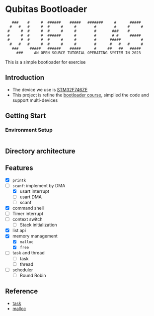 # Qubitas Bootloader

```text
   ###    #     #  ######    #####   #######     #      #####
  #   #   #     #  #     #     #        #        #     #     #
 #     #  #     #  #     #     #        #       ###    #
 #     #  #     #  ######      #        #       # #     #####
 #     #  #     #  #     #     #        #      #####         #
  #   #   #     #  #     #     #        #      #   #   #     #
   ###     #####   ######    #####      #     ##   ##   #####
     ###     AN OPEN SOURCE TUTORIAL OPERATING SYSTEM IN 2023
```
This is a simple bootloader for exercise

## Introduction

- The device we use is [STM32F746ZE](https://www.st.com/en/evaluation-tools/nucleo-f746zg.html)
- This project is refine
  the [bootloader course](https://www.udemy.com/course/stm32f4-arm-cortex-mx-custom-bootloader-development/learn/lecture/10026148#overview),
  simplied the code and support multi-devices

## Getting Start

### Environment Setup

```shell

```

## Directory architecture

## Features

- [x] `printk`
- [ ] `scanf`: implement by DMA
    - [x] usart interrupt
    - [ ] usart DMA
    - [ ] scanf
- [x] command shell
- [ ] Timer interrupt
- [ ] context switch
  - [ ] Stack initialization
- [x] list api
- [x] memory management
  - [x] `malloc`
  - [x] `free`
- [ ] task and thread
  - [ ] task
  - [ ] thread
- [ ] scheduler
    - [ ] Round Robin

## Reference

- [task](https://www.codeinsideout.com/blog/stm32/task-scheduler/#run-the-first-task)
- [malloc](https://github.com/exsourcode/csapp/tree/master/code/vm)
